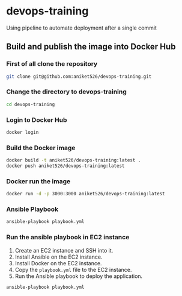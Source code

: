 # devops-training

Using pipeline to automate deployment after a single commit

## Build and publish the image into Docker Hub

### First of all clone the repository

```bash
git clone git@github.com:aniket526/devops-training.git
```

### Change the directory to devops-training

```bash
cd devops-training
```

### Login to Docker Hub

```bash
docker login
```

### Build the Docker image

```bash
docker build -t aniket526/devops-training:latest .
docker push aniket526/devops-training:latest
```

### Docker run the image

```bash
docker run -d -p 3000:3000 aniket526/devops-training:latest
```

### Ansible Playbook

```bash
ansible-playbook playbook.yml
```

### Run the ansible playbook in EC2 instance

1. Create an EC2 instance and SSH into it.
2. Install Ansible on the EC2 instance.
3. Install Docker on the EC2 instance.
4. Copy the `playbook.yml` file to the EC2 instance.
5. Run the Ansible playbook to deploy the application.

```bash
ansible-playbook playbook.yml
```
